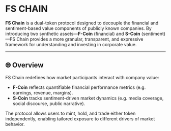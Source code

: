 # FS CHAIN

**FS Chain** is a dual-token protocol designed to decouple the financial and sentiment-based value components of publicly known companies. By introducing two synthetic assets—**F-Coin** (financial) and **S-Coin** (sentiment)—FS Chain provides a more granular, transparent, and expressive framework for understanding and investing in corporate value.

---

## 🌐 Overview

FS Chain redefines how market participants interact with company value:

- **F-Coin** reflects quantifiable financial performance metrics (e.g. earnings, revenue, margins).
- **S-Coin** tracks sentiment-driven market dynamics (e.g. media coverage, social discourse, public narrative).

The protocol allows users to mint, hold, and trade either token independently, enabling tailored exposure to different drivers of market behavior.